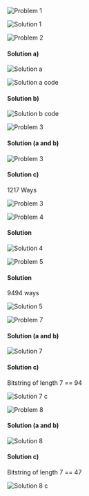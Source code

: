 ![Problem 1](https://github.com/cpp-rakesh/DiscreteMathematicsAndItsApplications/blob/master/Chapter_8_Advanced_Counting_Techniques/8.1_Applications_of_Recurrence_Relations/Exercises/repo/problem_1.jpg)

![Solution 1](https://github.com/cpp-rakesh/DiscreteMathematicsAndItsApplications/blob/master/Chapter_8_Advanced_Counting_Techniques/8.1_Applications_of_Recurrence_Relations/Exercises/repo/solution_1.jpg)

![Problem 2](https://github.com/cpp-rakesh/DiscreteMathematicsAndItsApplications/blob/master/Chapter_8_Advanced_Counting_Techniques/8.1_Applications_of_Recurrence_Relations/Exercises/repo/problem_2.jpg)

#### Solution a)
![Solution a](https://github.com/cpp-rakesh/DiscreteMathematicsAndItsApplications/blob/master/Chapter_8_Advanced_Counting_Techniques/8.1_Applications_of_Recurrence_Relations/Exercises/repo/solution_2_a.jpg)

![Solution a code](https://github.com/cpp-rakesh/DiscreteMathematicsAndItsApplications/blob/master/Chapter_8_Advanced_Counting_Techniques/8.1_Applications_of_Recurrence_Relations/Exercises/repo/solution_2_a_code.jpg)

#### Solution b)
![Solution b code](https://github.com/cpp-rakesh/DiscreteMathematicsAndItsApplications/blob/master/Chapter_8_Advanced_Counting_Techniques/8.1_Applications_of_Recurrence_Relations/Exercises/repo/solution_2_b_code.jpg)

![Problem 3](https://github.com/cpp-rakesh/DiscreteMathematicsAndItsApplications/blob/master/Chapter_8_Advanced_Counting_Techniques/8.1_Applications_of_Recurrence_Relations/Exercises/repo/problem_3.jpg)

#### Solution (a and b)
![Problem 3](https://github.com/cpp-rakesh/DiscreteMathematicsAndItsApplications/blob/master/Chapter_8_Advanced_Counting_Techniques/8.1_Applications_of_Recurrence_Relations/Exercises/repo/solution_3_ab.jpg)

#### Solution c)
1217 Ways

![Problem 3](https://github.com/cpp-rakesh/DiscreteMathematicsAndItsApplications/blob/master/Chapter_8_Advanced_Counting_Techniques/8.1_Applications_of_Recurrence_Relations/Exercises/repo/solution_3_c.jpg)


![Problem 4](https://github.com/cpp-rakesh/DiscreteMathematicsAndItsApplications/blob/master/Chapter_8_Advanced_Counting_Techniques/8.1_Applications_of_Recurrence_Relations/Exercises/repo/problem_4.jpg)

#### Solution
![Solution 4](https://github.com/cpp-rakesh/DiscreteMathematicsAndItsApplications/blob/master/Chapter_8_Advanced_Counting_Techniques/8.1_Applications_of_Recurrence_Relations/Exercises/repo/solution_4.jpg)


![Problem 5](https://github.com/cpp-rakesh/DiscreteMathematicsAndItsApplications/blob/master/Chapter_8_Advanced_Counting_Techniques/8.1_Applications_of_Recurrence_Relations/Exercises/repo/problem_5.jpg)

#### Solution
9494 ways

![Solution 5](https://github.com/cpp-rakesh/DiscreteMathematicsAndItsApplications/blob/master/Chapter_8_Advanced_Counting_Techniques/8.1_Applications_of_Recurrence_Relations/Exercises/repo/solution_5.jpg)


![Problem 7](https://github.com/cpp-rakesh/DiscreteMathematicsAndItsApplications/blob/master/Chapter_8_Advanced_Counting_Techniques/8.1_Applications_of_Recurrence_Relations/Exercises/repo/problem_7.jpg)

#### Solution (a and b)
![Solution 7](https://github.com/cpp-rakesh/DiscreteMathematicsAndItsApplications/blob/master/Chapter_8_Advanced_Counting_Techniques/8.1_Applications_of_Recurrence_Relations/Exercises/repo/solution_7.jpg)

#### Solution c)
Bitstring of length 7 == 94

![Solution 7 c](https://github.com/cpp-rakesh/DiscreteMathematicsAndItsApplications/blob/master/Chapter_8_Advanced_Counting_Techniques/8.1_Applications_of_Recurrence_Relations/Exercises/repo/solution_7_c.jpg)


![Problem 8](https://github.com/cpp-rakesh/DiscreteMathematicsAndItsApplications/blob/master/Chapter_8_Advanced_Counting_Techniques/8.1_Applications_of_Recurrence_Relations/Exercises/repo/problem_8.jpg)

#### Solution (a and b)
![Solution 8](https://github.com/cpp-rakesh/DiscreteMathematicsAndItsApplications/blob/master/Chapter_8_Advanced_Counting_Techniques/8.1_Applications_of_Recurrence_Relations/Exercises/repo/solution_8.jpg)

#### Solution c)
Bitstring of length 7 == 47

![Solution 8 c](https://github.com/cpp-rakesh/DiscreteMathematicsAndItsApplications/blob/master/Chapter_8_Advanced_Counting_Techniques/8.1_Applications_of_Recurrence_Relations/Exercises/repo/solution_8_c.jpg)
